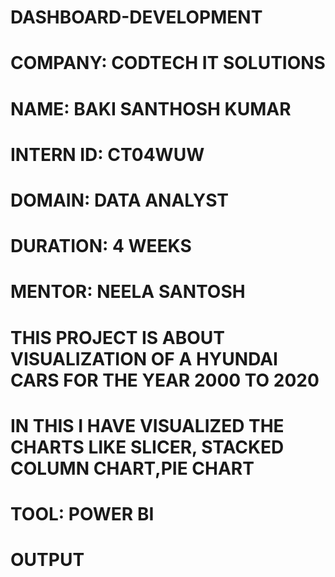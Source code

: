 # DASHBOARD-DEVELOPMENT

# COMPANY: CODTECH IT SOLUTIONS

# NAME: BAKI SANTHOSH KUMAR

# INTERN ID: CT04WUW

# DOMAIN: DATA ANALYST

# DURATION: 4 WEEKS

# MENTOR: NEELA SANTOSH

# THIS PROJECT IS ABOUT VISUALIZATION OF A HYUNDAI CARS FOR THE YEAR 2000 TO 2020 
# IN THIS I HAVE VISUALIZED THE CHARTS LIKE SLICER, STACKED COLUMN CHART,PIE CHART 
# TOOL: POWER BI

# OUTPUT

